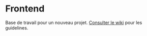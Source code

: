 # Frontend

Base de travail pour un nouveau projet. [Consulter le wiki](https://github.com/cyril-lamotte/frontend/wiki) pour les guidelines.
